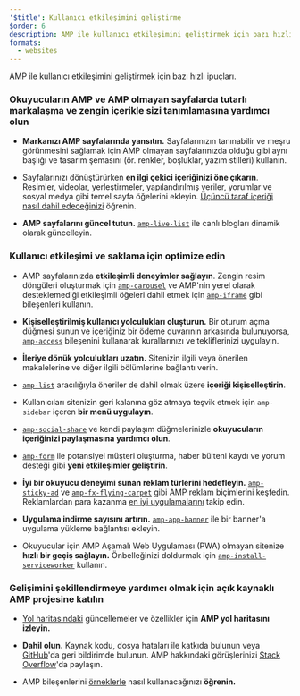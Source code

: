 ```yaml
---
'$title': Kullanıcı etkileşimini geliştirme
$order: 6
description: AMP ile kullanıcı etkileşimini geliştirmek için bazı hızlı ipuçları. Okuyucuların AMP ve AMP olmayan sayfalarda tutarlı markalaşma ve zengin içerikle sizi tanımlamasına yardımcı olun
formats:
  - websites
---
```


AMP ile kullanıcı etkileşimini geliştirmek için bazı hızlı ipuçları.

### Okuyucuların AMP ve AMP olmayan sayfalarda tutarlı markalaşma ve zengin içerikle sizi tanımlamasına yardımcı olun

- **Markanızı AMP sayfalarında yansıtın.** Sayfalarınızın tanınabilir ve meşru görünmesini sağlamak için AMP olmayan sayfalarınızda olduğu gibi aynı başlığı ve tasarım şemasını (ör. renkler, boşluklar, yazım stilleri) kullanın.

- Sayfalarınızı dönüştürürken **en ilgi çekici içeriğinizi öne çıkarın**. Resimler, videolar, yerleştirmeler, yapılandırılmış veriler, yorumlar ve sosyal medya gibi temel sayfa öğelerini ekleyin. [Üçüncü taraf içeriği nasıl dahil edeceğinizi](../../../documentation/guides-and-tutorials/develop/media_iframes_3p/third_party_components.md) öğrenin.

- **AMP sayfalarını güncel tutun.** [`amp-live-list`](../../../documentation/components/reference/amp-live-list.md) ile canlı blogları dinamik olarak güncelleyin.

### Kullanıcı etkileşimi ve saklama için optimize edin

- AMP sayfalarınızda **etkileşimli deneyimler sağlayın**. Zengin resim döngüleri oluşturmak için [`amp-carousel`](../../../documentation/components/reference/amp-carousel.md) ve AMP'nin yerel olarak desteklemediği etkileşimli öğeleri dahil etmek için [`amp-iframe`](../../../documentation/components/reference/amp-iframe.md) gibi bileşenleri kullanın.

- **Kişiselleştirilmiş kullanıcı yolculukları oluşturun.** Bir oturum açma düğmesi sunun ve içeriğiniz bir ödeme duvarının arkasında bulunuyorsa, [`amp-access`](../../../documentation/components/reference/amp-access.md) bileşenini kullanarak kurallarınızı ve tekliflerinizi uygulayın.

- **İleriye dönük yolculukları uzatın.** Sitenizin ilgili veya önerilen makalelerine ve diğer ilgili bölümlerine bağlantı verin.

- [`amp-list`](../../../documentation/components/reference/amp-list.md) aracılığıyla öneriler de dahil olmak üzere **içeriği kişiselleştirin**.

- Kullanıcıları sitenizin geri kalanına göz atmaya teşvik etmek için <a><code data-md-type="codespan">amp-sidebar</code></a> içeren **bir menü uygulayın**.

- [`amp-social-share`](../../../documentation/components/reference/amp-social-share.md) ve kendi paylaşım düğmelerinizle **okuyucuların içeriğinizi paylaşmasına yardımcı olun**.

- [`amp-form`](../../../documentation/components/reference/amp-form.md) ile potansiyel müşteri oluşturma, haber bülteni kaydı ve yorum desteği gibi **yeni etkileşimler geliştirin**.

- **İyi bir okuyucu deneyimi sunan reklam türlerini hedefleyin.** [`amp-sticky-ad`](../../../documentation/components/reference/amp-sticky-ad.md) ve [`amp-fx-flying-carpet`](../../../documentation/components/reference/amp-fx-flying-carpet.md) gibi AMP reklam biçimlerini keşfedin. Reklamlardan para kazanma [en iyi uygulamalarını](../../../documentation/guides-and-tutorials/develop/monetization/index.md) takip edin.

- **Uygulama indirme sayısını artırın.** [`amp-app-banner`](../../../documentation/components/reference/amp-app-banner.md) ile bir banner'a uygulama yükleme bağlantısı ekleyin.

- Okuyucular için AMP Aşamalı Web Uygulaması (PWA) olmayan sitenize **hızlı bir geçiş sağlayın.** Önbelleğinizi doldurmak için [`amp-install-serviceworker`](../../../documentation/components/reference/amp-install-serviceworker.md) kullanın.

### Gelişimini şekillendirmeye yardımcı olmak için açık kaynaklı AMP projesine katılın

- [Yol haritasındaki](../../../community/roadmap.html) güncellemeler ve özellikler için **AMP yol haritasını izleyin.**

- **Dahil olun.** Kaynak kodu, dosya hataları ile katkıda bulunun veya [GitHub](https://github.com/ampproject/amphtml/blob/main/docs/contributing.md)'da geri bildirimde bulunun. AMP hakkındaki görüşlerinizi [Stack Overflow](https://stackoverflow.com/questions/tagged/amp-html)'da paylaşın.

- AMP bileşenlerini [örneklerle](../../../documentation/examples/index.html) nasıl kullanacağınızı **öğrenin.**
